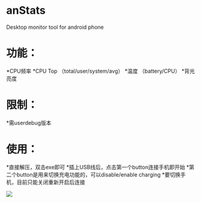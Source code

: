# anStats
Desktop monitor tool for android phone

# 功能：
*CPU频率
*CPU Top （total/user/system/avg）
*温度 （battery/CPU）
*背光亮度

# 限制：
*需userdebug版本

# 使用：
*直接解压，双击exe即可
*插上USB线后，点击第一个button连接手机即开始
*第二个button是用来切换充电功能的，可以disable/enable charging
*要切换手机，目前只能关闭重新开启后连接

![](/image/anStats.png)
